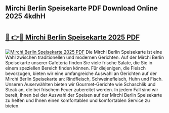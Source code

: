 ## Mirchi Berlin Speisekarte PDF Download Online 2025 4kdhH

# <h2><a href="http://gc8g1tv.nevu.top/?p=Mirchi+Berlin+Speisekarte">🔗 👉🔴 Mirchi Berlin Speisekarte 2025 PDF</a></h2>

[![Mirchi Berlin Speisekarte 2025 PDF](https://i.imgur.com/dBaPXMq.png)](http://gc8g1tv.nevu.top/?p=Mirchi+Berlin+Speisekarte)
Die Mirchi Berlin Speisekarte ist eine Wahl zwischen traditionellen und modernen Gerichten. Auf der Mirchi Berlin Speisekarte unserer Cafeteria finden Sie viele frische Salate, die Sie in einem speziellen Bereich finden können. Für diejenigen, die Fleisch bevorzugen, bieten wir eine umfangreiche Auswahl an Gerichten auf der Mirchi Berlin Speisekarte an: Rindfleisch, Schweinefleisch, Huhn und Fisch. Unseren Auserwählten bieten wir Gourmet-Gerichte wie Schaschlik und Steak an, die bei frischem Feuer zubereitet werden. In jedem Fall sind wir bereit, Ihnen bei der Auswahl der Speisen auf der Mirchi Berlin Speisekarte zu helfen und Ihnen einen komfortablen und komfortablen Service zu bieten.
